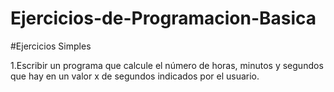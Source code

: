# Ejercicios-de-Programacion-Basica

#Ejercicios Simples

1.Escribir un programa que calcule el número de horas, minutos y segundos que hay en un
  valor x de segundos indicados por el usuario.
